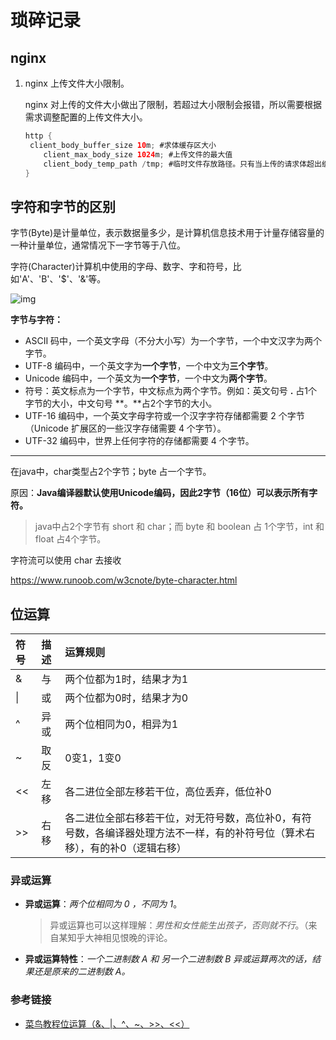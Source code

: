 # 琐碎记录

## nginx

1. nginx 上传文件大小限制。

   nginx 对上传的文件大小做出了限制，若超过大小限制会报错，所以需要根据需求调整配置的上传文件大小。

   ```java
   http {
   	client_body_buffer_size 10m; #求体缓存区大小
       client_max_body_size 1024m; #上传文件的最大值
       client_body_temp_path /tmp; #临时文件存放路径。只有当上传的请求体超出缓存区大小时，才会写到临时文件中
   }
   ```

   

 

## 字符和字节的区别

字节(Byte)是计量单位，表示数据量多少，是计算机信息技术用于计量存储容量的一种计量单位，通常情况下一字节等于八位。

字符(Character)计算机中使用的字母、数字、字和符号，比如'A'、'B'、'$'、'&'等。

![img](https://cdn.jsdelivr.net/gh/AlbertYang0801/pic-bed@main/img/20210908104322.jpeg)



**字节与字符：**

- ASCII 码中，一个英文字母（不分大小写）为一个字节，一个中文汉字为两个字节。
- UTF-8 编码中，一个英文字为**一个字节**，一个中文为**三个字节**。
- Unicode 编码中，一个英文为**一个字节**，一个中文为**两个字节**。
- 符号：英文标点为一个字节，中文标点为两个字节。例如：英文句号 **.** 占1个字节的大小，中文句号 **。**占2个字节的大小。
- UTF-16 编码中，一个英文字母字符或一个汉字字符存储都需要 2 个字节（Unicode 扩展区的一些汉字存储需要 4 个字节）。
- UTF-32 编码中，世界上任何字符的存储都需要 4 个字节。

---

在java中，char类型占2个字节；byte 占一个字节。



原因：**Java编译器默认使用Unicode编码，因此2字节（16位）可以表示所有字符。**

> java中占2个字节有 short 和 char；而 byte 和 boolean 占 1个字节，int 和 float 占4个字节。

字符流可以使用 char 去接收

https://www.runoob.com/w3cnote/byte-character.html





## 位运算

| 符号  | 描述  | 运算规则                                                     |
| :--- | :--- | :----------------------------------------------------------- |
| &    | 与   | 两个位都为1时，结果才为1                                     |
| \|   | 或   | 两个位都为0时，结果才为0                                     |
| ^    | 异或 | 两个位相同为0，相异为1                                       |
| ~    | 取反 | 0变1，1变0                                                   |
| <<   | 左移 | 各二进位全部左移若干位，高位丢弃，低位补0                    |
| >>   | 右移 | 各二进位全部右移若干位，对无符号数，高位补0，有符号数，各编译器处理方法不一样，有的补符号位（算术右移），有的补0（逻辑右移） |



### 异或运算

- **异或运算**：*两个位相同为 0 ，不同为 1*。

  > 异或运算也可以这样理解：*男性和女性能生出孩子，否则就不行*。（来自某知乎大神相见恨晚的评论。

- **异或运算特性**：*一个二进制数 A 和 另一个二进制数 B 异或运算两次的话，结果还是原来的二进制数 A。*

  

### 参考链接

- [菜鸟教程位运算（&、|、^、~、>>、<<）](https://www.runoob.com/w3cnote/bit-operation.html)